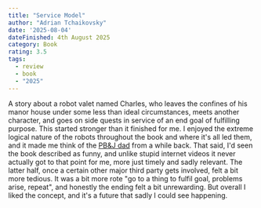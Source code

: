 ```yaml
---
title: "Service Model"
author: "Adrian Tchaikovsky"
date: '2025-08-04'
dateFinished: 4th August 2025
category: Book
rating: 3.5
tags:
  - review
  - book
  - "2025"
---
```


A story about a robot valet named Charles, who leaves the confines of his manor house under some less than ideal circumstances, meets another character, and goes on side quests in service of an end goal of fulfilling purpose. This started stronger than it finished for me. I enjoyed the extreme logical nature of the robots throughout the book and where it's all led them, and it made me think of the [PB&J dad](https://www.reddit.com/r/ProgrammerHumor/comments/dv6xm4/dad_takes_instructions_on_how_to_make_a_pbj/) from a while back. That said, I'd seen the book described as funny, and unlike stupid internet videos it never actually got to that point for me, more just timely and sadly relevant. The latter half, once a certain other major third party gets involved, felt a bit more tedious. It was a bit more rote "go to a thing to fulfil goal, problems arise, repeat", and honestly the ending felt a bit unrewarding. But overall I liked the concept, and it's a future that sadly I could see happening.